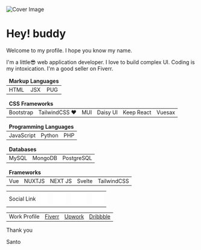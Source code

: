![Cover Image](./assets/images/Santo-Khan-c.png)

# Hey! buddy

Welcome to my profile. I hope you know my name.

I'm a little😎 web application developer. I love to build complex UI. Coding is my intoxication. I'm a good seller on Fiverr.

<table>
  <thead>
    <tr>
      <td colspan="3"><strong>Markup Languages</strong></td>
    </tr>
  </thead>
  <tbody>
    <tr>
      <td>HTML</td>
      <td>JSX</td>
      <td>PUG</td>
    </tr>
  </tbody>
</table>

<table>
  <thead>
    <tr>
      <td colspan="6"><strong>CSS Frameworks</strong></td>
    </tr>
  </thead>
  <tbody>
    <tr>
      <td>Bootstrap</td>
      <td>TailwindCSS ❤</td>
      <td>MUI</td>
      <td>Daisy UI</td>
      <td>Keep React</td>
      <td>Vuesax</td>
    </tr>
  </tbody>
</table>

<table>
  <thead>
    <tr>
      <td colspan="3"><strong>Programming Languages</strong></td>
    </tr>
  </thead>
  <tbody>
    <tr>
      <td>JavaScript</td>
      <td>Python</td>
      <td>PHP</td>
    </tr>
  </tbody>
</table>

<table>
  <thead>
    <tr>
      <td colspan="3"><strong>Databases</strong></td>
    </tr>
  </thead>
  <tbody>
    <tr>
      <td>MySQL</td>
      <td>MongoDB</td>
      <td>PostgreSQL</td>
    </tr>
  </tbody>
</table>

<table>
  <thead>
    <tr>
      <td colspan="3"><strong>Frameworks</strong></td>
    </tr>
  </thead>
  <tbody>
    <tr>
      <td>Vue</td>
      <td>NUXTJS</td>
      <td>NEXT JS</td>
      <td>Svelte</td>
      <td>TailwindCSS</td>
    </tr>
  </tbody>
</table>

<table>
  <tbody>
    <tr>
      <td>Social Link</td>
      <td><a href="https://fiverr.com/santokhan494"><img src="./assets/images/facebook.svg" alt="Facebook"></a></td>
      <td><a href="https://instagram.com/santokhan1999"><img src="./assets/images/instagram.svg" alt="Instagram"></a></td>
      <td><a href="https://instagram.com/santokhan_"><img src="./assets/images/twitter.svg" alt="Twitter"></a></td>
      <td><a href="https://linkedin.com/in/santokhan1999"><img src="./assets/images/linkedin.svg" alt="linkedin"></a></td>
    </tr>
  </tbody>
</table>

<table>
  <tr>
    <td> Work Profile </td>
    <td><a href="https://fiverr.com/santokhan494">Fiverr</a></td>
    <td><a href="https://www.upwork.com/freelancers/~013de8e004b41e7e82">Upwork</a></td>
    <td><a href="https://dribbble.com/santokhan">Dribbble</a></td>
  </tr>
</table>

Thank you

Santo
